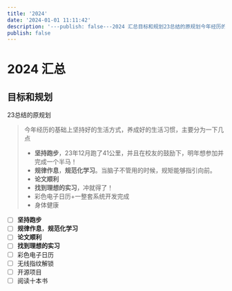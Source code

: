 ```yaml
---
title: '2024'
date: '2024-01-01 11:11:42'
description: '---publish: false---2024 汇总目标和规划23总结的原规划今年经历的基础上坚持好的生活方式，养成好的生活习惯，主要分为一下几点坚持跑步，23年12月跑了41公里，并且在校友的鼓励下，明年想参加并完成一个半马！规律作息，规范化学习。当脑子不管用的时候，规矩能够指引向前。论文...'
publish: false
---
```

# 2024 汇总
## 目标和规划
23总结的原规划
> 今年经历的基础上坚持好的生活方式，养成好的生活习惯，主要分为一下几点
> - **坚持跑步**，23年12月跑了41公里，并且在校友的鼓励下，明年想参加并完成一个半马！
> - **规律作息**，**规范化学习**。当脑子不管用的时候，规矩能够指引向前。
> - **论文顺利**
> - **找到理想的实习**，冲就得了！
> - 彩色电子日历+一整套系统开发完成
> - 身体健康

- [ ] **坚持跑步**
- [ ] **规律作息**，**规范化学习**
- [ ] **论文顺利**
- [ ] **找到理想的实习**
- [ ] 彩色电子日历
- [ ] 无线指纹解锁
- [ ] 开源项目
- [ ] 阅读十本书
